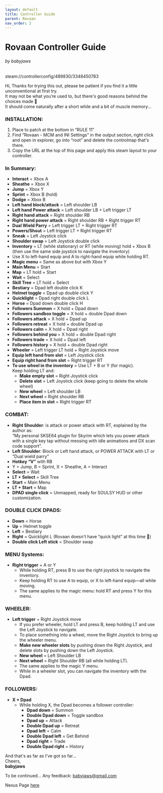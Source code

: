 ```yaml
---
layout: default
title: Controller Guide
parent: Rovaan
nav_order: 2
---
```

# Rovaan Controller Guide
###### by babyjaws
steam://controllerconfig/489830/3348450783

Hi, Thanks for trying this out, please be patient if you find it a little unconventional at first try.  
It may not be what you’re used to, but there's good reasons behind the choices made 🙂  
It should come naturally after a short while and a bit of muscle memory…

### INSTALLATION:
1. Place to patch at the bottom in “RULE 11”
2. Find “Rovaan - MCM and INI Settings” in the output section, right click and open in explorer, go into “root” and delete the controlmap that's there.
3. Copy the URL at the top of this page and apply this steam layout to your controller.

### In Summary:
- **Interact** = Xbox A  
- **Sheathe** = Xbox X  
- **Jump** = Xbox Y  
- **Sprint** = Xbox B (hold)  
- **Dodge** = Xbox B  
- **Left hand block/attack** = Left shoulder LB  
- **Left hand Power attack** = Left shoulder LB + Left trigger LT  
- **Right hand attack** = Right shoulder RB  
- **Right hand power attack** = Right shoulder RB + Right trigger RT  
- **Dual Wield Parry** = Left trigger LT + Right trigger RT  
- **Powers/Shout** = Left trigger LT + Right trigger RT  
- **Sneak** = Left Joystick click  
- **Shoulder swap** = Left Joystick double click  
- **Inventory** = LT (while stationary) or RT (while moving) hold + Xbox B (then use the same side joystick to navigate the inventory)  
- Use X to left-hand equip and A to right-hand equip while holding RT.  
- **Magic menu** = Same as above but with Xbox Y  
- **Main Menu** = Start  
- **Map** = LT hold + Start  
- **Wait** = Select  
- **Skill Tree** = LT hold + Select  
- **Bestiary** = Dpad left double click K  
- **Helmet toggle** = Dpad up double click Y  
- **Quicklight** = Dpad right double click L  
- **Horse** = Dpad down double click H  
- **Followers Summon** = X hold + Dpad down  
- **Followers sandbox toggle** = X hold + double Dpad down  
- **Followers attack** = X hold + Dpad up  
- **Followers retreat** = X hold + double Dpad up  
- **Followers calm** = X hold + Dpad right  
- **Followers behind you** = X hold + double Dpad right  
- **Followers trade** = X hold + Dpad left  
- **Followers history** = X hold + double Dpad right  
- **Wheeler** = Left trigger LT hold + Right Joystick move  
- **Equip left hand from slot** = Left Joystick click  
- **Equip right hand from slot** = Right trigger RT  
- **To use wheel in the inventory** = Use LT + B or Y (for magic).  
  Keep holding LT and:  
  - **Make empty slot** = Right Joystick click  
  - **Delete slot** = Left Joystick click (keep going to delete the whole wheel)  
  - **New wheel** = Left shoulder LB  
  - **Next wheel** = Right shoulder RB  
  - **Place item in slot** = Right trigger RT  

### COMBAT:
- **Right Shoulder**: is attack or power attack with RT, explained by the author as:  
  “My personal SKSE64 plugin for Skyrim which lets you power attack with a single key tap without messing with idle animations and DX scan code support”.
- **Left Shoulder**: Block or Left hand attack, or POWER ATTACK with LT or “Dual wield parry”  
- **Hotkey “V”** with RB  
- Y = Jump, B = Sprint, X = Sheathe, A = Interact  
- **Select** = Wait  
- **LT + Select** = Skill Tree  
- **Start** = Main Menu  
- **LT + Start** = Map  
- **DPAD single click** = Unmapped, ready for SOULSY HUD or other customization.

### DOUBLE CLICK DPADS:
- **Down** = Horse  
- **Up** = Helmet toggle  
- **Left** = Bestiary  
- **Right** = Quicklight L (Rovaan doesn't have “quick light” at this time 🙂)  
- **Double click Left stick** = Shoulder swap  

### MENU Systems:
- **Right trigger** + A or Y  
  - While holding RT, press B to use the right joystick to navigate the inventory.  
  - Keep holding RT to use A to equip, or X to left-hand equip—all while moving.  
  - The same applies to the magic menu: hold RT and press Y for this menu.

### WHEELER:
- **Left trigger** + Right Joystick move  
  - If you prefer wheeler, hold LT and press B, keep holding LT and use the Left Joystick to navigate.  
  - To place something into a wheel, move the Right Joystick to bring up the wheeler menu.  
  - **Make new wheeler slots** by pushing down the Right Joystick, and delete slots by pushing down the Left Joystick.  
  - **New wheel** = Left Shoulder LB  
  - **Next wheel** = Right Shoulder RB (all while holding LT).  
  - The same applies to the magic Y menu.  
  - While in a wheeler slot, you can navigate the inventory with the Dpad.

### FOLLOWERS:
- **X + Dpad**  
  - While holding X, the Dpad becomes a follower controller:  
    - **Dpad down** = Summon  
    - **Double Dpad down** = Toggle sandbox  
    - **Dpad up** = Attack  
    - **Double Dpad up** = Retreat  
    - **Dpad left** = Calm  
    - **Double Dpad left** = Get Behind  
    - **Dpad right** = Trade  
    - **Double Dpad right** = History

And that's as far as I've got so far…  
Cheers,  
**babyjaws**

To be continued...
Any feedback: [babyjaws@gmail.com](mailto:babyjaws@gmail.com)

Nexus Page [here](https://www.nexusmods.com/skyrimspecialedition/mods/132124?tab=description)
